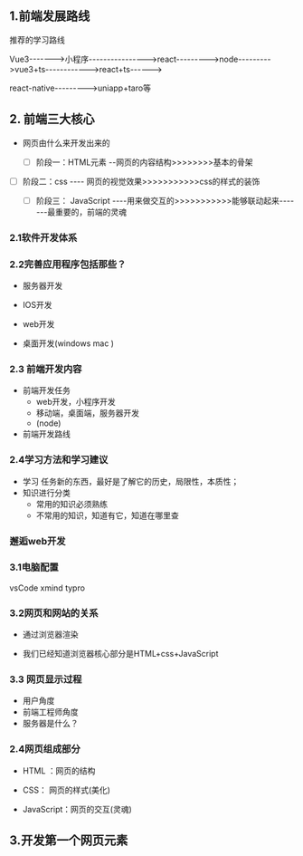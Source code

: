 ##  1.前端发展路线

推荐的学习路线

Vue3------->小程序---------------->react--------->node--------->vue3+ts------------>react+ts------>

react-native--------->uniapp+taro等





## 2. 前端三大核心

* 网页由什么来开发出来的

  - [ ] 阶段一：HTML元素 --网页的内容结构>>>>>>>>基本的骨架
- [ ] 阶段二：css  ----  网页的视觉效果>>>>>>>>>>>css的样式的装饰
  - [ ] 阶段三： JavaScript ----用来做交互的>>>>>>>>>>>能够联动起来-------最重要的，前端的灵魂

  

  

###  2.1软件开发体系

### 2.2完善应用程序包括那些？

* 服务器开发

* IOS开发
* web开发
* 桌面开发(windows mac )



### 2.3 前端开发内容

* 前端开发任务
  * web开发，小程序开发
  * 移动端，桌面端，服务器开发
  * (node)
* 前端开发路线



### 2.4学习方法和学习建议

* 学习 任务新的东西，最好是了解它的历史，局限性，本质性；
* 知识进行分类
  * 常用的知识必须熟练
  * 不常用的知识，知道有它，知道在哪里查

### 邂逅web开发



###  3.1电脑配置

vsCode  xmind typro



### 3.2网页和网站的关系

* 通过浏览器渲染

* 我们已经知道浏览器核心部分是HTML+css+JavaScript









### 3.3 网页显示过程

* 用户角度
* 前端工程师角度
* 服务器是什么？



###  2.4网页组成部分

* HTML ：网页的结构

* CSS： 网页的样式(美化)

* JavaScript：网页的交互(灵魂)

  





## 3.开发第一个网页元素



